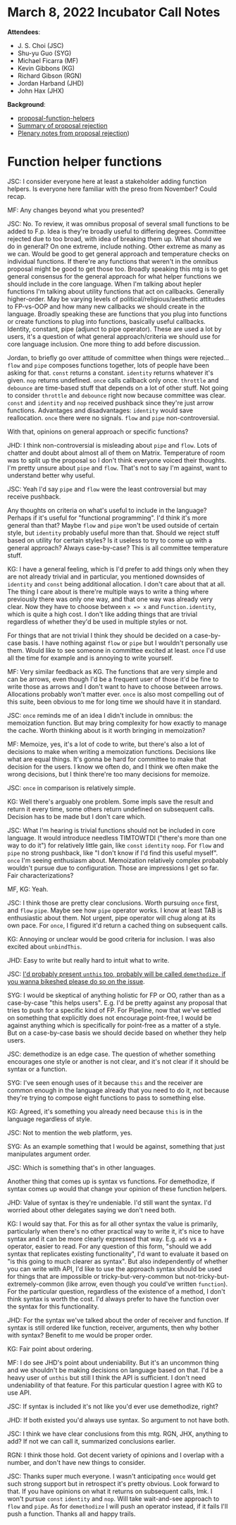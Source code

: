 # March 8, 2022 Incubator Call Notes

**Attendees**:
- J. S. Choi (JSC)
- Shu-yu Guo (SYG)
- Michael Ficarra (MF)
- Kevin Gibbons (KG)
- Richard Gibson (RGN)
- Jordan Harband (JHD)
- John Hax (JHX)

**Background**:
- [proposal-function-helpers](https://github.com/tc39/proposal-function-helpers)
- [Summary of proposal rejection](https://github.com/tc39-transfer/proposal-function-helpers/issues/17#issuecomment-953814353)
- [Plenary notes from proposal rejection](https://github.com/tc39/notes/blob/main/meetings/2021-10/oct-28.md#function-helpers))

# Function helper functions

JSC: I consider everyone here at least a stakeholder adding function helpers. Is everyone here familiar with the preso from November? Could recap.

MF: Any changes beyond what you presented?

JSC: No. To review, it was omnibus proposal of several small functions to be added to F.p. Idea is they're broadly useful to differing degrees. Committee rejected due to too broad, with idea of breaking them up. What should we do in general? On one extreme, include nothing. Other extreme as many as we can. Would be good to get general approach and temperature checks on individual functions. If there're any functions that weren't in the omnibus proposal might be good to get those too. Broadly speaking this mtg is to get general consensus for the general approach for what helper functions we should include in the core language. When I'm talking about hepler functions I'm talking about utility functions that act on callbacks. Generally higher-order. May be varying levels of political/religious/aesthetic attitudes to FP-vs-OOP and how many new callbacks we should create in the language. Broadly speaking these are functions that you plug into functions or create functions to plug into functions, basically useful callbacks. Identity, constant, pipe (adjunct to pipe operator). These are used a lot by users, it's a question of what general approach/criteria we should use for core language inclusion. One more thing to add before discussion.

Jordan, to briefly go over attitude of committee when things were rejected… `flow` and `pipe` composes functions together, lots of people have been asking for that. `const` returns a constant. `identity` returns whatever it's given. `nop` returns undefined. `once` calls callback only once. `throttle` and `debounce` are time-based stuff that depends on a lot of other stuff. Not going to consider `throttle` and `debounce` right now because committee was clear. `const` and `identity` and `nop` received pushback since they're just arrow functions. Advantages and disadvantages: `identity` would save reallocation. `once` there were no signals. `flow` and `pipe` non-controversial.

With that, opinions on general approach or specific functions?

JHD: I think non-controversial is misleading about `pipe` and `flow`. Lots of chatter and doubt about almost all of them on Matrix. Temperature of room was to split up the proposal so I don't think everyone voiced their thoughts. I'm pretty unsure about `pipe` and `flow`. That's not to say I'm against, want to understand better why useful.

JSC: Yeah I'd say `pipe` and `flow` were the least controversial but may receive pushback.

Any thoughts on criteria on what's useful to include in the language? Perhaps if it's useful for "functional programming". I'd think it's more general than that? Maybe `flow` and `pipe` won't be used outside of certain style, but `identity` probably useful more than that. Should we reject stuff based on utility for certain styles? Is it useless to try to come up with a general approach? Always case-by-case? This is all committee temperature stuff.

KG: I have a general feeling, which is I'd prefer to add things only when they are not already trivial and in particular, you mentioned downsides of `identity` and `const` being additional allocation. I don't care about that at all. The thing I care about is there're multiple ways to write a thing where previously there was only one way, and that one way was already very clear. Now they have to choose between `x => x` and `Function.identity`, which is quite a high cost. I don't like adding things that are trivial regardless of whether they'd be used in multiple styles or not.

For things that are not trivial I think they should be decided on a case-by-case basis. I have nothing against `flow` or `pipe` but I wouldn't personally use them. Would like to see someone in committee excited at least. `once` I'd use all the time for example and is annoying to write yourself.

MF: Very similar feedback as KG. The functions that are very simple and can be arrows, even though I'd be a frequent user of those it'd be fine to write those as arrows and I don't want to have to choose between arrows. Allocations probably won't matter ever. `once` is also most compelling out of this suite, been obvious to me for long time we should have it in standard.

JSC: `once` reminds me of an idea I didn't include in omnibus: the memoization function. But may bring complexity for how exactly to manage the cache. Worth thinking about is it worth bringing in memoization?

MF: Memoize, yes, it's a lot of code to write, but there's also a lot of decisions to make when writing a memoization functions. Decisions like what are equal things. It's gonna be hard for committee to make that decision for the users. I know we often do, and I think we often make the wrong decisions, but I think there're too many decisions for memoize.

JSC: `once` in comparison is relatively simple.

KG: Well there's arguably one problem. Some impls save the result and return it every time, some others return undefined on subsequent calls. Decision has to be made but I don't care which.

JSC: What I'm hearing is trivial functions should not be included in core language. It would introduce needless TIMTOWTDI ("there's more than one way to do it") for relatively little gain, like `const` `identity` `noop`. For `flow` and `pipe` no strong pushback, like "I don't know if I'd find this useful myself". `once` I'm seeing enthusiasm about. Memoization relatively complex probably wouldn't pursue due to configuration. Those are impressions I get so far. Fair characterizations?

MF, KG: Yeah.

JSC: I think those are pretty clear conclusions. Worth pursuing `once` first, and `flow` `pipe`. Maybe see how `pipe` operator works. I know at least TAB is enthusiastic about them. Not urgent, pipe operator will chug along at its own pace. For `once`, I figured it'd return a cached thing on subsequent calls.

KG: Annoying or unclear would be good criteria for inclusion. I was also excited about `unbindThis`.

JHD: Easy to write but really hard to intuit what to write.

JSC: [I'd probably present `unthis` too, probably will be called `demethodize`, if you wanna bikeshed please do so on the issue](https://github.com/js-choi/proposal-function-un-this/issues/1).

SYG: I would be skeptical of anything holistic for FP or OO, rather than as a case-by-case "this helps users". E.g. I'd be pretty against any proposal that tries to push for a specific kind of FP. For Pipeline, now that we've settled on something that explicitly does not encourage point-free, I would be against anything which is specifically for point-free as a matter of a style. But on a case-by-case basis we should decide based on whether they help users.

JSC: demethodize is an edge case. The question of whether something encourages one style or another is not clear, and it's not clear if it should be syntax or a function.

SYG: I've seen enough uses of it because `this` and the receiver are common enough in the language already that you need to do it, not because they're trying to compose eight functions to pass to something else.

KG: Agreed, it's something you already need because `this` is in the language regardless of style.

JSC: Not to mention the web platform, yes.

SYG: As an example something that I would be against, something that just manipulates argument order.

JSC: Which is something that's in other languages.

Another thing that comes up is syntax vs functions. For demethodize, if syntax comes up would that change your opinion of these function helpers.

JHD: Value of syntax is they're undeniable. I'd still want the syntax. I'd worried about other delegates saying we don't need both.

KG: I would say that. For this as for all other syntax the value is primarily, particularly when there's no other practical way to write it, it's nice to have syntax and it can be more clearly expressed that way. E.g. `add` vs a + operator, easier to read. For any question of this form, "should we add syntax that replicates existing functionality", I'd want to evaluate it based on "is this going to much clearer as syntax". But also independently of whether you can write with API, I'd like to use the approach syntax should be used for things that are impossible or tricky-but-very-common but not-tricky-but-extremely-common (like arrow, even though you could've written `function`). For the particular question, regardless of the existence of a method, I don't think syntax is worth the cost. I'd always prefer to have the function over the syntax for this functionality.

JHD: For the syntax we've talked about the order of receiver and function. If syntax is still ordered like function, receiver, arguments, then why bother with syntax? Benefit to me would be proper order.

KG: Fair point about ordering.

MF: I do see JHD's point about undeniability. But it's an uncommon thing and we shouldn't be making decisions on language based on that. I'd be a heavy user of `unthis` but still I think the API is sufficient. I don't need undeniability of that feature. For this particular question I agree with KG to use API.

JSC: If syntax is included it's not like you'd ever use demethodize, right?

JHD: If both existed you'd always use syntax. So argument to not have both.

JSC: I think we have clear conclusions from this mtg. RGN, JHX, anything to add? If not we can call it, summarized conclusions earlier.

RGN: I think those hold. Got decent variety of opinions and I overlap with a number, and don't have new things to consider.

JSC: Thanks super much everyone. I wasn't anticipating `once` would get such strong support but in retrospect it's pretty obvious. Look forward to that. If you have opinions on what it returns on subsequent calls, lmk. I won't pursue `const` `identity` and `nop`. Will take wait-and-see approach to `flow` and `pipe`. As for `demethodize` I will push an operator instead, if it fails I'll push a function. Thanks all and happy trails.
